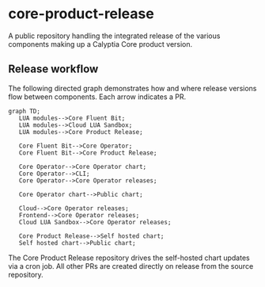# core-product-release

A public repository handling the integrated release of the various
components making up a Calyptia Core product version.

## Release workflow

The following directed graph demonstrates how and where release versions flow between components.
Each arrow indicates a PR.

```mermaid
graph TD;
   LUA modules-->Core Fluent Bit;
   LUA modules-->Cloud LUA Sandbox;
   LUA modules-->Core Product Release;

   Core Fluent Bit-->Core Operator;
   Core Fluent Bit-->Core Product Release;

   Core Operator-->Core Operator chart;
   Core Operator-->CLI;
   Core Operator-->Core Operator releases;

   Core Operator chart-->Public chart;

   Cloud-->Core Operator releases;
   Frontend-->Core Operator releases;
   Cloud LUA Sandbox-->Core Operator releases;

   Core Product Release-->Self hosted chart;
   Self hosted chart-->Public chart;
```

The Core Product Release repository drives the self-hosted chart updates via a cron job.
All other PRs are created directly on release from the source repository.
